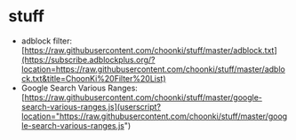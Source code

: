 # stuff

* adblock filter: [https://raw.githubusercontent.com/choonki/stuff/master/adblock.txt](https://subscribe.adblockplus.org/?location=https://raw.githubusercontent.com/choonki/stuff/master/adblock.txt&title=ChoonKi%20Filter%20List)
* Google Search Various Ranges: [https://raw.githubusercontent.com/choonki/stuff/master/google-search-various-ranges.js](userscript?location="https://raw.githubusercontent.com/choonki/stuff/master/google-search-various-ranges.js")
